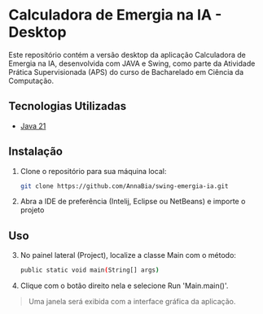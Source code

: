 # Calculadora de Emergia na IA - Desktop
Este repositório contém a versão desktop da aplicação Calculadora de Emergia na IA, desenvolvida com JAVA e Swing, como parte da Atividade Prática Supervisionada (APS) do curso de Bacharelado em Ciência da Computação.

## Tecnologias Utilizadas

- [Java 21](https://www.oracle.com/br/java/technologies/downloads/#java21)

## Instalação

1. Clone o repositório para sua máquina local:
    ```bash
    git clone https://github.com/AnnaBia/swing-emergia-ia.git
    ```
2. Abra a IDE de preferência (Intelij, Eclipse ou NetBeans) e importe o projeto

## Uso

3. No painel lateral (Project), localize a classe Main com o método:
    ```bash
    public static void main(String[] args)
    ```
4. Clique com o botão direito nela e selecione Run 'Main.main()'.
> Uma janela será exibida com a interface gráfica da aplicação.
